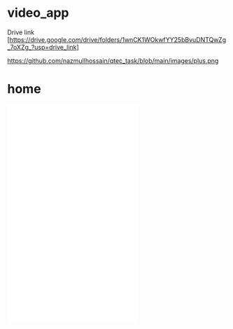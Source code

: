 # video_app

Drive link [https://drive.google.com/drive/folders/1wnCK1WOkwfYY25bBvuDNTQwZg_7oXZg_?usp=drive_link]


https://github.com/nazmullhossain/qtec_task/blob/main/images/plus.png
# home
<img src="https://github.com/nazmullhossain/qtec_task/blob/main/images/plus.png" width="300" height="500">
